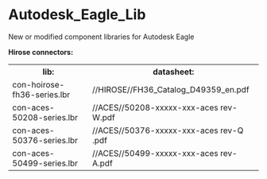 # Autodesk_Eagle_Lib
New or modified component libraries for Autodesk Eagle

<b>Hirose connectors:<br></b>



<table border: 2px solid blue>
   <tr>
      <th>lib:</th> 
      <th>datasheet:</th>
   </tr>
   <tr>
      <td>con-hoirose-fh36-series.lbr</td> 
      <td>//HIROSE//FH36_Catalog_D49359_en.pdf</td>
   </tr>
   <tr>
      <td>con-aces-50208-series.lbr</td> 
      <td>//ACES//50208-xxxxx-xxx-aces rev-W.pdf</td>
   </tr>
   <tr>
      <td>con-aces-50376-series.lbr</td> 
      <td>//ACES//50376-xxxxx-xxx-aces rev-Q .pdf</td>
   </tr>
      <tr>
      <td>con-aces-50499-series.lbr</td> 
      <td>//ACES//50499-xxxxx-xxx-aces rev-A.pdf</td>
   </tr>
</table>
